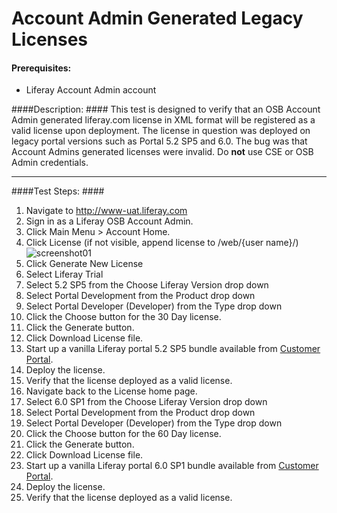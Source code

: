 Account Admin Generated Legacy Licenses
=======================================

#### Prerequisites: ####
* Liferay Account Admin account 


####Description: ####
This test is designed to verify that an OSB Account Admin generated liferay.com license in XML format will be registered as a valid license upon deployment. The license in question was deployed on legacy portal versions such as Portal 5.2 SP5 and 6.0. The bug was that Account Admins generated licenses were invalid. Do **not** use CSE or OSB Admin credentials.  


****

####Test Steps: ####
1. Navigate to http://www-uat.liferay.com
1. Sign in as a Liferay OSB Account Admin.
1. Click Main Menu > Account Home.
1. Click License (if not visible, append license to /web/{user name}/)    
![screenshot01](https://github.com/liferay/liferay-qa-ee/raw/master/licensing/images/license.png)
1. Click Generate New License
1. Select Liferay Trial
1. Select 5.2 SP5 from the Choose Liferay Version drop down
1. Select Portal Development from the Product drop down
1. Select Portal Developer (Developer) from the Type drop down
1. Click the Choose button for the 30 Day license.
1. Click the Generate button.
1. Click Download License file.
1. Start up a vanilla Liferay portal 5.2 SP5 bundle available from [Customer Portal](https://www-nightly.liferay.com/group/customer/products/portal/5.2).
1. Deploy the license.
1. Verify that the license deployed as a valid license.
1. Navigate back to the License home page.
1. Select 6.0 SP1 from the Choose Liferay Version drop down
1. Select Portal Development from the Product drop down
1. Select Portal Developer (Developer) from the Type drop down
1. Click the Choose button for the 60 Day license.
1. Click the Generate button.
1. Click Download License file.
1. Start up a vanilla Liferay portal 6.0 SP1 bundle available from [Customer Portal](https://www-nightly.liferay.com/group/customer/products/portal/6.0).
1. Deploy the license.
1. Verify that the license deployed as a valid license.